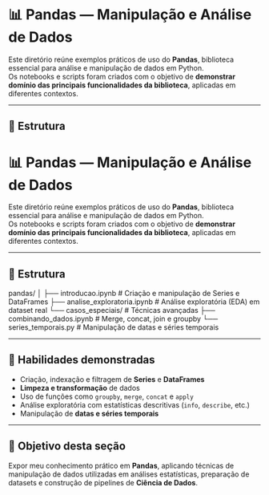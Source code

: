 # 📊 Pandas — Manipulação e Análise de Dados

Este diretório reúne exemplos práticos de uso do **Pandas**, biblioteca essencial para análise e manipulação de dados em Python.  
Os notebooks e scripts foram criados com o objetivo de **demonstrar domínio das principais funcionalidades da biblioteca**, aplicadas em diferentes contextos.

---

## 📂 Estrutura

# 📊 Pandas — Manipulação e Análise de Dados

Este diretório reúne exemplos práticos de uso do **Pandas**, biblioteca essencial para análise e manipulação de dados em Python.  
Os notebooks e scripts foram criados com o objetivo de **demonstrar domínio das principais funcionalidades da biblioteca**, aplicadas em diferentes contextos.

---

## 📂 Estrutura

pandas/
│
├── introducao.ipynb # Criação e manipulação de Series e DataFrames
├── analise_exploratoria.ipynb # Análise exploratória (EDA) em dataset real
└── casos_especiais/ # Técnicas avançadas
├── combinando_dados.ipynb # Merge, concat, join e groupby
└── series_temporais.py # Manipulação de datas e séries temporais

---

## 🔑 Habilidades demonstradas

- Criação, indexação e filtragem de **Series** e **DataFrames**  
- **Limpeza e transformação** de dados  
- Uso de funções como `groupby`, `merge`, `concat` e `apply`  
- Análise exploratória com estatísticas descritivas (`info`, `describe`, etc.)  
- Manipulação de **datas e séries temporais**  

---

## 🎯 Objetivo desta seção

Expor meu conhecimento prático em **Pandas**, aplicando técnicas de manipulação de dados utilizadas em análises estatísticas, preparação de datasets e construção de pipelines de **Ciência de Dados**.
